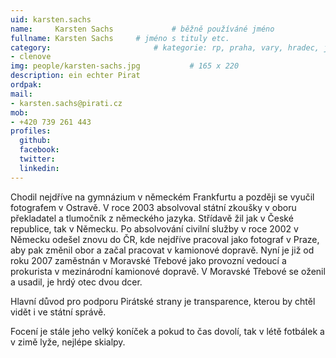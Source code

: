 ```yaml
---
uid: karsten.sachs
name:     Karsten Sachs      		# běžně používáné jméno
fullname: Karsten Sachs		# jméno s tituly etc.
category:                 		# kategorie: rp, praha, vary, hradec, jmk, senat
- clenove
img: people/karsten-sachs.jpg           # 165 x 220
description: ein echter Pirat 
ordpak:
mail:
- karsten.sachs@pirati.cz
mob:
- +420 739 261 443
profiles:
  github:
  facebook:
  twitter:
  linkedin:
---
```

Chodil nejdříve na gymnázium v německém Frankfurtu a později se vyučil fotografem v Ostravě. V roce 2003 absolvoval státní zkoušky v oboru překladatel a tlumočník z německého jazyka. Střídavě žil jak v České republice, tak v Německu. Po absolvování civilní služby v roce 2002 v Německu odešel znovu do ČR, kde nejdříve pracoval jako fotograf v Praze, aby pak změnil obor a začal pracovat v kamionové dopravě.
Nyní je již od roku 2007 zaměstnán v Moravské Třebové jako provozní vedoucí a prokurista v mezinárodní kamionové dopravě. V Moravské Třebové se oženil a usadil, je hrdý otec dvou dcer.

Hlavní důvod pro podporu Pirátské strany je transparence, kterou by chtěl vidět i ve státní správě.

Focení je stále jeho velký koníček a pokud to čas dovolí, tak v létě fotbálek a v zimě lyže, nejlépe skialpy.
